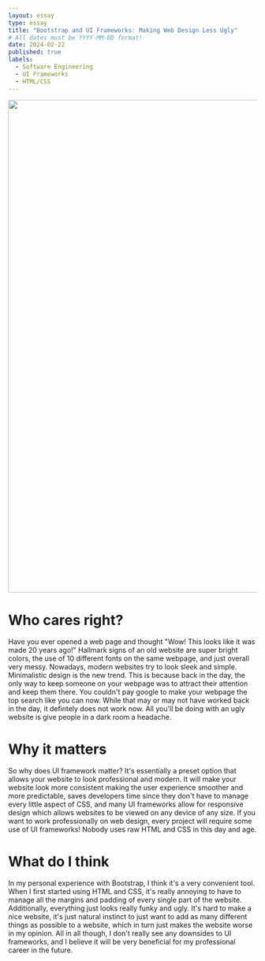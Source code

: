 ```yaml
---
layout: essay
type: essay
title: "Bootstrap and UI Frameworks: Making Web Design Less Ugly"
# All dates must be YYYY-MM-DD format!
date: 2024-02-22
published: true
labels:
  - Software Engineering
  - UI Frameworks
  - HTML/CSS
---
```


<img width="1000px" class="rounded float-start pe-4" src="../img/ui.jpg">
 
# Who cares right?
Have you ever opened a web page and thought "Wow! This looks like it was made 20 years ago!" Hallmark signs of an old website are super bright colors, the use of 10 different fonts on the same webpage, and just overall very messy. Nowadays, modern websites try to look sleek and simple. Minimalistic design is the new trend. This is because back in the day, the only way to keep someone on your webpage was to attract their attention and keep them there. You couldn't pay google to make your webpage the top search like you can now. While that may or may not have worked back in the day, it defintely does not work now. All you'll be doing with an ugly website is give people in a dark room a headache. 

# Why it matters
So why does UI framework matter? It's essentially a preset option that allows your website to look professional and modern. It will make your website look more consistent making the user experience smoother and more predictable, saves developers time since they don't have to manage every little aspect of CSS, and many UI frameworks allow for responsive design which allows websites to be viewed on any device of any size. If you want to work professionally on web design, every project will require some use of UI frameworks! Nobody uses raw HTML and CSS in this day and age. 

# What do I think
In my personal experience with Bootstrap, I think it's a very convenient tool. When I first started using HTML and CSS, it's really annoying to have to manage all the margins and padding of every single part of the website. Additionally, everything just looks really funky and ugly. It's hard to make a nice website, it's just natural instinct to just want to add as many different things as possible to a website, which in turn just makes the website worse in my opinion. All in all though, I don't really see any downsides to UI frameworks, and I believe it will be very beneficial for my professional career in the future. 
